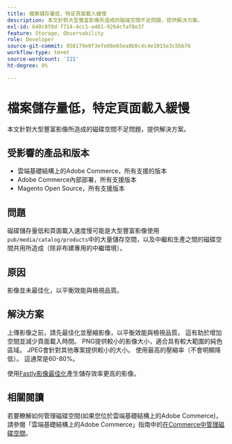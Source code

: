 ```yaml
---
title: 檔案儲存量低，特定頁面載入緩慢
description: 本文針對大型豐富影像所造成的磁碟空間不足問題，提供解決方案。
exl-id: 640c8f0d-f714-4cc1-a401-9264cfaf8e37
feature: Storage, Observability
role: Developer
source-git-commit: 958179e0f3efe08e65ea8b0c4c4e1015e3c5bb76
workflow-type: tm+mt
source-wordcount: '221'
ht-degree: 0%

---
```


# 檔案儲存量低，特定頁面載入緩慢

本文針對大型豐富影像所造成的磁碟空間不足問題，提供解決方案。

## 受影響的產品和版本

* 雲端基礎結構上的Adobe Commerce，所有支援的版本
* Adobe Commerce內部部署，所有支援版本
* Magento Open Source，所有支援版本

## 問題

磁碟儲存量低和頁面載入速度慢可能是大型豐富影像使用`pub/media/catalog/products`中的大量儲存空間，以及中繼和生產之間的磁碟空間共用所造成（除非布建專用的中繼環境）。

## 原因

影像並未最佳化，以平衡效能與檢視品質。

## 解決方案

上傳影像之前，請先最佳化並壓縮影像，以平衡效能與檢視品質。 這有助於增加空間並減少頁面載入時間。 PNG提供較小的影像大小，適合具有較大範圍的純色區域。 JPEG會針對其他專案提供較小的大小。 使用最高的壓縮率（不會明顯降低）。 這通常是60-80%。

使用[Fastly影像最佳化](https://experienceleague.adobe.com/docs/commerce-cloud-service/user-guide/cdn/fastly-image-optimization.html?lang=zh-Hant)產生儲存效率更高的影像。

## 相關閱讀

若要瞭解如何管理磁碟空間(如果您位於雲端基礎結構上的Adobe Commerce)，請參閱「雲端基礎結構上的Adobe Commerce」指南中的[在Commerce中管理磁碟空間](https://experienceleague.adobe.com/docs/commerce-cloud-service/user-guide/develop/storage/manage-disk-space.html?lang=zh-Hant)。
